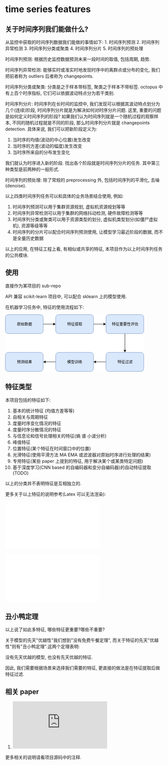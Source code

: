 # time series features

## 关于时间序列我们能做什么?

从监控中获取的时间序列数据我们能做的事情如下:
    1. 时间序列预测
    2. 时间序列异常检测
    3. 时间序列分类或聚类
    4. 时间序列分片
    5. 时间序列的预处理

时间序列预测: 根据历史监控数据预测未来一段时间的取值, 包括周期, 趋势.

时间序列异常检测: 能够实时或准实时地发现时序中的离群点或分布的变化, 我们把前者称为 outliers 后者称为 changepoints.

时间序列分类或聚类: 分类是之于样本带标签, 聚类之于样本不带标签. octopus 中有上百个时序指标, 它们可以依据波动特点分为若干类别.

时间序列分片: 时间序列在长时间的监控中, 我们发现可以根据其波动特点划分为几个(连续)阶段, 时间序列分片就是为解决如何对时序分片问题. 这里, 重要的问题是如何定义时间序列的阶段? 如果我们认为时间序列就是一个随机过程的观察样本, 不同的随机过程就是不同的阶段, 那么时间序列分片就是 changepoints detection. 具体来说, 我们可以把新阶段定义为:

1. 当时序的均值(波动的中心位置)发生改变
2. 当时序的方差(波动的幅度)发生改变
3. 当时序所来自的分布发生变化

我们就认为时序进入新的阶段. 找出各个阶段就是时间序列分片的任务. 其中第三种类型是前两种的一般形式.

时间序列的预处理: 除了常规的 preprocessing 外, 包括时间序列的平滑化, 去噪(denoise).

以上四类时间序列任务可以和具体的业务场景结合使用, 例如:

1. 时间序列预测可以用于集群资源规划, 虚拟机资源规划等等
2. 时间序列异常检测可以用于集群的网络抖动检测, 硬件故障检测等等
3. 时间序列分类或聚类可以用于资源类型的划分, 虚拟机类型划分(如僵尸虚拟机), 资源等级等等
4. 时间序列的分片可以配合时间序列预测使用, 让模型学习最近阶段的数据, 而不是全量历史数据


以上的应用, 在特征工程上看, 有相似或共享的特征, 本项目作为以上时间序列任务的公共模块.

## 使用

直接作为某项目的 sub-repo

API 兼容 scikit-learn 项目中, 可以配合 sklearn 上的模型使用.

在机器学习任务中, 特征的使用流程如下:

![features-usage-flow](./asset/features-usage-flow.png)

## 特征类型

本项目包括的特征如下:
1. 基本的统计特征 (均值方差等等)
2. 自相关与周期特征
3. 度量时序变化情况的特征
4. 度量时序分散情况的特征
5. 与信息论和信号处理相关的特征(熵 谱 小波分析)
6. 峰值特征
7. 位置特征(某个特征在时间窗口中的位置)
8. 光滑特征(使用平滑方法 MA EMA 或滤波器对原始时序进行处理的结果)
9. 专用特征(某些 paper 上提到的特征, 用于解决某个或某类特定问题)
10. 基于深度学习(CNN based 的自编码器和变分自编码器)的自动特征提取(TODO)

以上的分类并不表明特征是互相独立的.

更多关于以上特征的说明参考(Latex 可以无法渲染):

![time-series-features](./md/time-series-features.md)

![time-series-smoothing](./md/time-series-smoothing.md)

## 丑小鸭定理

以上说了如此多特征, 哪些特征更重要?哪些不重要?

关于模型的先天"优越性"我们想到"没有免费午餐定理", 而关于特征的先天"优越性"则有"丑小鸭定理".这两个定理表明:

没有先天优越的模型, 也没有先天优越的特征.

因此, 我们需要根据场景来选择我们需要的特征, 更直接的做法是在特征提取后做特征过滤.

## 相关 paper

1. ![Opprentice: Towards Practical and Automatic Anomaly Detection Through Machine Learning](https://conferences2.sigcomm.org/imc/2015/papers/p211.pdf)

更多相关的说明请看项目源码中的注释.
